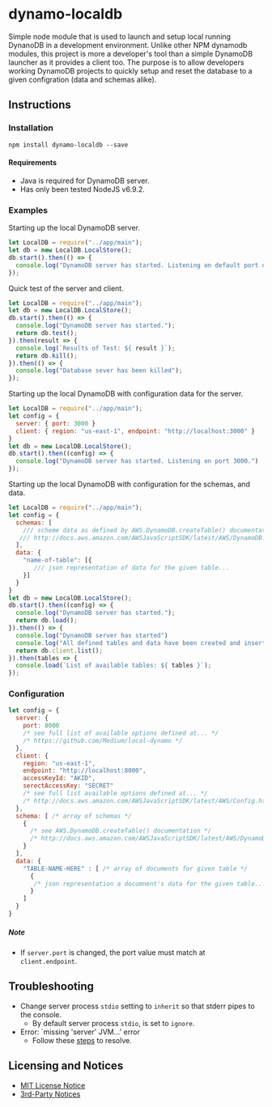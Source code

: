 # dynamo-localdb

Simple node module that is used to launch and setup local running DynanoDB in 
a development environment. Unlike other NPM dynamodb modules, this project is
more a developer's tool than a simple DynamoDB launcher as it provides a client
too. The purpose is to allow developers working DynamoDB projects to quickly 
setup and reset the database to a given configration (data and schemas alike).

## Instructions

### Installation

```
npm install dynamo-localdb --save
```

#### Requirements 
- Java is required for DynamoDB server.
- Has only been tested NodeJS v6.9.2.

### Examples 

Starting up the local DynamoDB server.

```js
let LocalDB = require("../app/main");
let db = new LocalDB.LocalStore();
db.start().then(() => {
  console.log("DynamoDB server has started. Listening on default port of 8000.")
});
```

Quick test of the server and client.

```js
let LocalDB = require("../app/main");
let db = new LocalDB.LocalStore();
db.start().then(() => {
  console.log("DynamoDB server has started.");
  return db.test();
}).then(result => {
  console.log(`Results of Test: ${ result }`);
  return db.kill(); 
}).then(() => {
  console.log("Database sever has been killed");
});
```

Starting up the local DynamoDB with configuration data for the server.

```js
let LocalDB = require("../app/main");
let config = {
  server: { port: 3000 }
  client: { region: "us-east-1", endpoint: "http://localhost:3000" }
}
let db = new LocalDB.LocalStore();
db.start().then((config) => {
  console.log("DynamoDB server has started. Listening on port 3000.")
});
```

Starting up the local DynamoDB with configuration for the schemas, and data.

```js
let LocalDB = require("../app/main");
let config = {
  schemas: [ 
    /// scheme data as defined by AWS.DynamoDB.createTable() documentation...
   /// http://docs.aws.amazon.com/AWSJavaScriptSDK/latest/AWS/DynamoDB.html#createTable-property
  ],
  data: {
    "name-of-table": [{
       /// json representation of data for the given table...
    }]
  }
}
let db = new LocalDB.LocalStore();
db.start().then((config) => {
  console.log("DynamoDB server has started.");
  return db.load();
}).then(() => {
  console.log("DynamoDB server has started")
  console.log("All defined tables and data have been created and inserted.");
  return db.client.list();
}).then(tables => {
  console.load(`List of available tables: ${ tables }`);
});
```

### Configuration
```js
let config = {
  server: { 
    port: 8000
    /* see full list of available options defined at... */
    /* https://github.com/Medium/local-dynamo */
  },
  client: {     
    region: "us-east-1",
    endpoint: "http://localhost:8000",
    accessKeyId: "AKID",
    serectAccessKey: "SECRET"
    /* see full list available options defined at... */
    /* http://docs.aws.amazon.com/AWSJavaScriptSDK/latest/AWS/Config.html#constructor-property */
  },
  schema: [ /* array of schemas */
    {
      /* see AWS.DynamoDB.createTable() documentation */
      /* http://docs.aws.amazon.com/AWSJavaScriptSDK/latest/AWS/DynamoDB.html#createTable-property */
    }
  ],
  data: {
    "TABLE-NAME-HERE" : [ /* array of documents for given table */
      {
       /* json representation a documnent's data for the given table... */ 
      }
    ]
  }
}
```

##### Note
- If `server.port` is changed, the port value must match at `client.endpoint`. 

## Troubleshooting

- Change server process `stdio` setting to `inherit` so that stderr pipes to the console.
  - By default server process `stdio`, is set to `ignore`. 
- Error: `missing 'server' JVM...' error 
  - Follow these [steps](http://stackoverflow.com/a/18123162/225522) to resolve.

## Licensing and Notices

- [MIT License Notice](./LICENSE.md)
- [3rd-Party Notices](./NOTICES.md) 